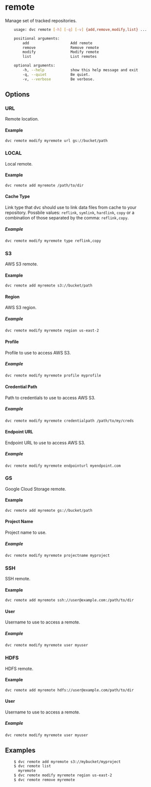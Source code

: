# remote

Manage set of tracked repositories.

```sh
    usage: dvc remote [-h] [-q] [-v] {add,remove,modify,list} ... 

    positional arguments:
        add                   Add remote
        remove                Remove remote
        modify                Modify remote
        list                  List remotes

    optional arguments:
        -h, --help            show this help message and exit
        -q, --quiet           Be quiet.
        -v, --verbose         Be verbose.
```

## Options

### URL
Remote location.

#### Example
```sh
dvc remote modify myremote url gs://bucket/path 
```

### LOCAL
Local remote.

#### Example
```sh
dvc remote add myremote /path/to/dir
```

#### Cache Type
Link type that dvc should use to link data files from cache to your repository.
Possbile values: `reflink`, `symlink`, `hardlink`, `copy` or a combination of
those separated by the comma: `reflink,copy`.

##### Example
```sh
dvc remote modify myremote type reflink,copy
```

### S3
AWS S3 remote.

#### Example
```sh
dvc remote add myremote s3://bucket/path
```

#### Region
AWS S3 region.

##### Example
```sh
dvc remote modify myremote region us-east-2
```

#### Profile
Profile to use to access AWS S3.

##### Example
```sh
dvc remote modify myremote profile myprofile
```

#### Credential Path
Path to credentials to use to access AWS S3.

##### Example
```sh
dvc remote modify myremote credentialpath /path/to/my/creds
```

#### Endpoint URL
Endpoint URL to use to access AWS S3.

##### Example
```sh
dvc remote modify myremote endpointurl myendpoint.com
```

### GS
Google Cloud Storage remote.

#### Example
```sh
dvc remote add myremote gs://bucket/path
```

#### Project Name
Project name to use.

##### Example
```sh
dvc remote modify myremote projectname myproject
```

### SSH
SSH remote.

#### Example
```sh
dvc remote add myremote ssh://user@example.com:/path/to/dir
```

#### User
Username to use to access a remote.

##### Example
```sh
dvc remote modify myremote user myuser
```

### HDFS
HDFS remote.

#### Example
```sh
dvc remote add myremote hdfs://user@example.com/path/to/dir
```

#### User
Username to use to access a remote.

##### Example
```sh
dvc remote modify myremote user myuser
```

## Examples

```sh
    $ dvc remote add myremote s3://mybucket/myproject
    $ dvc remote list
      myremote
    $ dvc remote modify myremote region us-east-2
    $ dvc remote remove myremote
```


